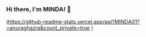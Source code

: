 <div>
<h3>
Hi there, I'm MINDA! 👋
</h3>
</div>

(https://github-readme-stats.vercel.app/api?MINDA01?=anuraghazra&count_private=true )


